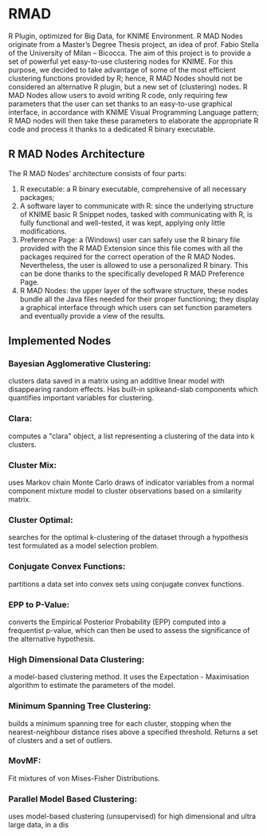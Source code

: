 # RMAD
R Plugin, optimized for Big Data, for KNIME Environment.
R MAD Nodes originate from a Master’s Degree Thesis project, an idea of prof.
Fabio Stella of the University of Milan – Bicocca.
The aim of this project is to provide a set of powerful yet easy-to-use clustering
nodes for KNIME. For this purpose, we decided to take advantage of some of the
most efficient clustering functions provided by R; hence, R MAD Nodes should not
be considered an alternative R plugin, but a new set of (clustering) nodes.
R MAD Nodes allow users to avoid writing R code, only requiring few parameters
that the user can set thanks to an easy-to-use graphical interface, in accordance
with KNIME Visual Programming Language pattern; R MAD nodes will then take
these parameters to elaborate the appropriate R code and process it thanks to a
dedicated R binary executable.
## R MAD Nodes Architecture
The R MAD Nodes’ architecture consists of four parts:
1. R executable: a R binary executable, comprehensive of all necessary
packages;
2. A software layer to communicate with R: since the underlying structure of
KNIME basic R Snippet nodes, tasked with communicating with R, is fully
functional and well-tested, it was kept, applying only little modifications.
3. Preference Page: a (Windows) user can safely use the R binary file provided
with the R MAD Extension since this file comes with all the packages
required for the correct operation of the R MAD Nodes. Nevertheless, the
user is allowed to use a personalized R binary. This can be done thanks to
the specifically developed R MAD Preference Page.
4. R MAD Nodes: the upper layer of the software structure, these nodes
bundle all the Java files needed for their proper functioning; they display a
graphical interface through which users can set function parameters and
eventually provide a view of the results.
## Implemented Nodes
### Bayesian Agglomerative Clustering: 
clusters data saved in a matrix using an
additive linear model with disappearing random effects. Has built-in spikeand-slab
components which quantifies important variables for clustering.
### Clara: 
computes a "clara" object, a list representing a clustering of the data
into k clusters.
### Cluster Mix: 
uses Markov chain Monte Carlo draws of indicator variables
from a normal component mixture model to cluster observations based on
a similarity matrix.
### Cluster Optimal: 
searches for the optimal k-clustering of the dataset
through a hypothesis test formulated as a model selection problem.
### Conjugate Convex Functions: 
partitions a data set into convex sets using
conjugate convex functions.
### EPP to P-Value: 
converts the Empirical Posterior Probability (EPP) computed
into a frequentist p-value, which can then be used to assess the significance
of the alternative hypothesis.
### High Dimensional Data Clustering: 
a model-based clustering method. It uses
the Expectation - Maximisation algorithm to estimate the parameters of
the model.
### Minimum Spanning Tree Clustering: 
builds a minimum spanning tree for each
cluster, stopping when the nearest-neighbour distance rises above a
specified threshold. Returns a set of clusters and a set of outliers.
### MovMF: 
Fit mixtures of von Mises-Fisher Distributions.
### Parallel Model Based Clustering: 
uses model-based clustering (unsupervised)
for high dimensional and ultra large data, in a dis
